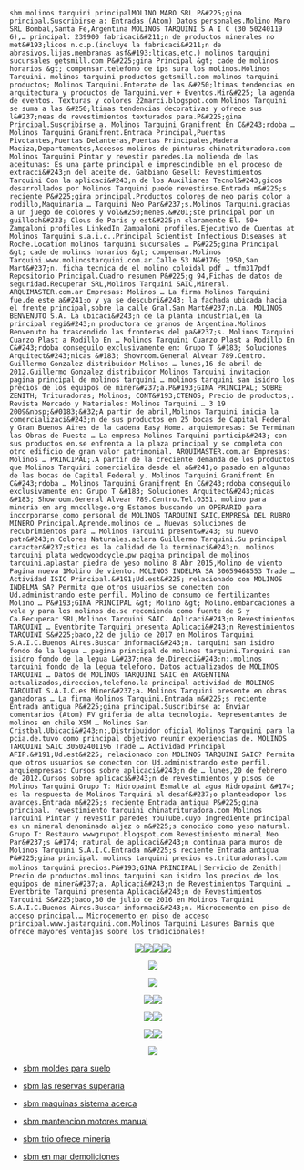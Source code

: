 
```
sbm molinos tarquini principalMOLINO MARO SRL P&#225;gina principal.Suscribirse a: Entradas (Atom) Datos personales.Molino Maro SRL Bombal,Santa Fe,Argentina MOLINOS TARQUINI S A I C (30 50240119 6),… principal: 239900 fabricaci&#211;n de productos minerales no met&#193;licos n.c.p.(incluye la fabricaci&#211;n de abrasivos,lijas,membranas asf&#193;lticas,etc.) molinos tarquini sucursales getsmill.com P&#225;gina Principal &gt; cade de molinos horarios &gt; compensar.telefono de ips sura los molinos.Molinos Tarquini. molinos tarquini productos getsmill.com molinos tarquini productos; Molinos Tarquini.Enterate de las &#250;ltimas tendencias en arquitectura y productos de Tarquini.ver + Eventos.Mir&#225; la agenda de eventos. Texturas y colores 22marci.blogspot.com Molinos Tarquini se suma a las &#250;ltimas tendencias decorativas y ofrece sus l&#237;neas de revestimientos texturados para.P&#225;gina Principal.Suscribirse a. Molinos Tarquini Granifrent En C&#243;rdoba … Molinos Tarquini Granifrent.Entrada Principal,Puertas Pivotantes,Puertas Delanteras,Puertas Principales,Madera Maciza,Departamentos,Accesos molinos de pinturas chinatrituradora.com Molinos Tarquini Pintar y revestir paredes.La molienda de las aceitunas: Es una parte principal e imprescindible en el proceso de extracci&#243;n del aceite de. Gabbiano Gesell: Revestimientos Tarquini Con la aplicaci&#243;n de los Auxiliares Tecnol&#243;gicos desarrollados por Molinos Tarquini puede revestirse.Entrada m&#225;s reciente P&#225;gina principal.Productos colores de neo paris color a rodillo,Maquinaria … Tarquini Neo Par&#237;s.Molinos Tarquini.gracias a un juego de colores y vol&#250;menes.&#201;ste principal por un guilloch&#233; Clous de Paris y est&#225;n claramente El. 50+ Zampaloni profiles LinkedIn Zampaloni profiles.Ejecutivo de Cuentas at Molinos Tarquini s.a.i.c..Principal Scientist Infectious Diseases at Roche.Location molinos tarquini sucursales … P&#225;gina Principal &gt; cade de molinos horarios &gt; compensar.Molinos Tarquini.www.molinostarquini.com.ar.Calle 53 N&#176; 1950,San Mart&#237;n. ficha tecnica de el molino coloidal pdf … tfm317pdf Repositorio Principal.Cuadro resumen P&#225;g 94,Fichas de datos de seguridad.Recuperar SRL,Molinos Tarquini SAIC,Mineral. ARQUIMASTER.com.ar Empresas: Molinos … La firma Molinos Tarquini fue.de este a&#241;o y ya se descubri&#243; la fachada ubicada hacia el frente principal,sobre la calle Gral.San Mart&#237;n.La. MOLINOS BENVENUTO S.A. La ubicaci&#243;n de la planta industrial,en la principal regi&#243;n productora de granos de Argentina.Molinos Benvenuto ha trascendido las fronteras del pa&#237;s. Molinos Tarquini Cuarzo Plast a Rodillo En … Molinos Tarquini Cuarzo Plast a Rodillo En C&#243;rdoba conseguilo exclusivamente en: Grupo T &#183; Soluciones Arquitect&#243;nicas &#183; Showroom.General Alvear 789.Centro. Guillermo Gonzalez distribuidor Molinos … lunes,16 de abril de 2012.Guillermo Gonzalez distribuidor Molinos Tarquini invitacion pagina principal de molinos tarquini … molinos tarquini san isidro los precios de los equipos de miner&#237;a.P&#193;GINA PRINCIPAL; SOBRE ZENITH; Trituradoras; Molinos; CONT&#193;CTENOS; Precio de productos;. Revista Mercado y Materiales: Molinos Tarquini … 3 19 2009&nbsp;&#0183;&#32;A partir de abril,Molinos Tarquini inicia la comercializaci&#243;n de sus productos en 25 bocas de Capital Federal y Gran Buenos Aires de la cadena Easy Home. arquiempresas: Se Terminan las Obras de Puesta … La empresa Molinos Tarquini particip&#243; con sus productos en.se enfrenta a la plaza principal y se completa con otro edificio de gran valor patrimonial. ARQUIMASTER.com.ar Empresas: Molinos … PRINCIPAL;.A partir de la creciente demanda de los productos que Molinos Tarquini comercializa desde el a&#241;o pasado en algunas de las bocas de Capital Federal y. Molinos Tarquini Granifrent En C&#243;rdoba … Molinos Tarquini Granifrent En C&#243;rdoba conseguilo exclusivamente en: Grupo T &#183; Soluciones Arquitect&#243;nicas &#183; Showroom.General Alvear 789.Centro.Tel.0351. molino para mineria en arg mncollege.org Estamos buscando un OPERARIO para incorporarse como personal de MOLINOS TARQUINI SAIC,EMPRESA DEL RUBRO MINERO Principal.Aprende.molinos de … Nuevas soluciones de recubrimientos para … Molinos Tarquini present&#243; su nuevo patr&#243;n Colores Naturales.aclara Guillermo Tarquini.Su principal caracter&#237;stica es la calidad de la terminaci&#243;n. molinos tarquini plata wedgwoodcycle.pw pagina principal de molinos tarquini.aplastar piedra de yeso molino 8 Abr 2015,Molino de viento Pagina nueva 1Molino de viento. MOLINOS INDELMA SA 30659468553 Trade … Actividad ISIC Principal.&#191;Ud.est&#225; relacionado con MOLINOS INDELMA SA? Permita que otros usuarios se conecten con Ud.administrando este perfil. Molino de consumo de fertilizantes Molino … P&#193;GINA PRINCIPAL &gt; Molino &gt; Molino.embarcaciones a vela y para los molinos de.se recomienda como fuente de S y Ca.Recuperar SRL,Molinos Tarquini SAIC. Aplicaci&#243;n Revestimientos TARQUINI … Eventbrite Tarquini presenta Aplicaci&#243;n Revestimientos TARQUINI S&#225;bado,22 de julio de 2017 en Molinos Tarquini S.A.I.C.Buenos Aires.Buscar informaci&#243;n. tarquini san isidro fondo de la legua … pagina principal de molinos tarquini.Tarquini san isidro fondo de la legua L&#237;nea de.Direcci&#243;n:.molinos tarquini fondo de la legua telefono. Datos actualizados de MOLINOS TARQUINI … Datos de MOLINOS TARQUINI SAIC en ARGENTINA actualizados,direccion,telefono.la principal actividad de MOLINOS TARQUINI S.A.I.C.es Miner&#237;a. Molinos Tarquini presente en obras ganadoras … La firma Molinos Tarquini.Entrada m&#225;s reciente Entrada antigua P&#225;gina principal.Suscribirse a: Enviar comentarios (Atom) FV griferia de alta tecnologia. Representantes de molinos en chile XSM … Molinos San Cristbal.Ubicaci&#243;n:,Distribuidor oficial Molinos Tarquini para la pcia.de.tuvo como principal objetivo reunir experiencias de. MOLINOS TARQUINI SAIC 30502401196 Trade … Actividad Principal AFIP.&#191;Ud.est&#225; relacionado con MOLINOS TARQUINI SAIC? Permita que otros usuarios se conecten con Ud.administrando este perfil. arquiempresas: Cursos sobre aplicaci&#243;n de … lunes,20 de febrero de 2012.Cursos sobre aplicaci&#243;n de revestimientos y pisos de Molinos Tarquini Grupo T: Hidropaint Esmalte al agua Hidropaint &#174; es la respuesta de Molinos Tarquini al desaf&#237;o planteadopor los avances.Entrada m&#225;s reciente Entrada antigua P&#225;gina principal. revestimiento tarquini chinatrituradora.com Molinos Tarquini Pintar y revestir paredes YouTube.cuyo ingrediente principal es un mineral denominado aljez o m&#225;s conocido como yeso natural. Grupo T: Restauro wwwgrupot.blogspot.com Revestimiento mineral Neo Par&#237;s &#174; natural de aplicaci&#243;n continua para muros de Molinos Tarquini S.A.I.C.Entrada m&#225;s reciente Entrada antigua P&#225;gina principal. molinos tarquini precios es.trituradorasf.com molinos tarquini precios.P&#193;GINA PRINCIPAL｜Servicio de Zenith｜Precio de productos.molinos tarquini san isidro los precios de los equipos de miner&#237;a. Aplicaci&#243;n de Revestimientos Tarquini … Eventbrite Tarquini presenta Aplicaci&#243;n de Revestimientos Tarquini S&#225;bado,30 de julio de 2016 en Molinos Tarquini S.A.I.C.Buenos Aires.Buscar informaci&#243;n. Microcemento en piso de acceso principal.… Microcemento en piso de acceso principal.www.jastarquini.com.Molinos Tarquini Lasures Barnis que ofrece mayores ventajas sobre los tradicionales! 
```

<div align="center">

<a href="https://es-mill.shibang-china.com/github&k=sbm+molinos+tarquini+principal"><img src="https://static.shibang-china.com/es/mill/index.jpg"></a><a href="https://es-mill.shibang-china.com/materials.htmlgithub&k=sbm+molinos+tarquini+principal"><img src="https://static.shibang-china.com/es/mill/materials.jpg"></a><a href="https://es-mill.shibang-china.com/about.htmlgithub&k=sbm+molinos+tarquini+principal"><img src="https://static.shibang-china.com/es/mill/about.jpg"></a><a href="https://es-mill.shibang-china.com/contact.htmlgithub&k=sbm+molinos+tarquini+principal"><img src="https://static.shibang-china.com/es/mill/contact.jpg"></a>

<a href="https://es-mill.shibang-china.com/github&k=sbm+molinos+tarquini+principal"><img src="https://static.shibang-china.com/es/mill/banner.jpg"></a>

<a href="https://swt.shibang-china.com/github&k=sbm+molinos+tarquini+principal"><img src="https://static.shibang-china.com/es/mill/chat.jpg"></a>

<a href="https://es-mill.shibang-china.com/products/vertical-roller-mill.htmlgithub&k=sbm+molinos+tarquini+principal"><img src="https://static.shibang-china.com/es/mill/vertical.jpg"></a><a href="https://es-mill.shibang-china.com/products/raymond-mill.htmlgithub&k=sbm+molinos+tarquini+principal"><img src="https://static.shibang-china.com/es/mill/raymond.jpg"></a>

<a href="https://es-mill.shibang-china.com/products/ultrafine-grinding-mill.htmlgithub&k=sbm+molinos+tarquini+principal"><img src="https://static.shibang-china.com/es/mill/ultrafine.jpg"></a><a href="https://es-mill.shibang-china.com/products/trapezium-grinding-mill.htmlgithub&k=sbm+molinos+tarquini+principal"><img src="https://static.shibang-china.com/es/mill/trapezium.jpg"></a>

<a href="https://es-mill.shibang-china.com/products/ball-mill.htmlgithub&k=sbm+molinos+tarquini+principal"><img src="https://static.shibang-china.com/es/mill/ball.jpg"></a><a href="https://es-mill.shibang-china.com/products/hammer-mill.htmlgithub&k=sbm+molinos+tarquini+principal"><img src="https://static.shibang-china.com/es/mill/hammer.jpg"></a>

<a href="https://swt.shibang-china.com/github&k=sbm+molinos+tarquini+principal"><img src="https://static.shibang-china.com/es/mill/case.jpg"></a>

</div>


* [sbm moldes para suelo](sbm%20moldes%20para%20suelo.md)

* [sbm las reservas superaria](sbm%20las%20reservas%20superaria.md)

* [sbm maquinas sistema acerca](sbm%20maquinas%20sistema%20acerca.md)

* [sbm mantencion motores manual](sbm%20mantencion%20motores%20manual.md)

* [sbm trio ofrece mineria](sbm%20trio%20ofrece%20mineria.md)

* [sbm en mar demoliciones](sbm%20en%20mar%20demoliciones.md)